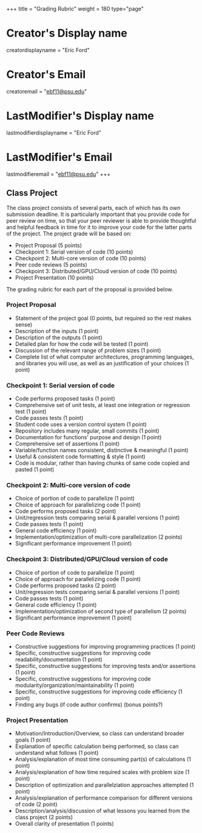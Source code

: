 +++
title = "Grading Rubric"
weight = 180
type="page"

# Creator's Display name
creatordisplayname = "Eric Ford"
# Creator's Email
creatoremail = "ebf11@psu.edu"
# LastModifier's Display name
lastmodifierdisplayname = "Eric Ford"
# LastModifier's Email
lastmodifieremail = "ebf11@psu.edu"
+++

## Class Project
The class project consists of several parts, each of which has its own submission deadline.  It is particularly important that you provide code for peer review on time, so that your peer reviewer is able to provide thoughtful and helpful feedback in time for it to improve your code for the latter parts of the project.  The project grade will be based on:

- Project Proposal (5 points)
- Checkpoint 1: Serial version of code (10 points)
- Checkpoint 2: Multi-core version of code (10 points)
- Peer code reviews (5 points)
- Checkpoint 3: Distributed/GPU/Cloud version of code (10 points)
- Project Presentation (10 points)

The grading rubric for each part of the proposal is provided below.

### Project Proposal 

- Statement of the project goal (0 points, but required so the rest makes sense)
- Description of the inputs (1 point)
- Description of the outputs (1 point)
- Detailed plan for how the code will be tested (1 point)
- Discussion of the relevant range of problem sizes (1 point)
- Complete list of what computer architectures, programming languages, and libraries you will use, as well as an justification of your choices (1 point)


### Checkpoint 1: Serial version of code

- Code performs proposed tasks (1 point)
- Comprehensive set of unit tests, at least one integration or regression test (1 point)
- Code passes tests (1 point)
- Student code uses a version control system (1 point)
- Repository includes many regular, small commits (1 point)
- Documentation for functions' purpose and design (1 point)
- Comprehensive set of assertions (1 point)
- Variable/function names consistent, distinctive & meaningful (1 point)
- Useful & consistent code formatting & style (1 point)
- Code is modular, rather than having chunks of same code copied and pasted (1 point)
  
### Checkpoint 2: Multi-core version of code

- Choice of portion of code to parallelize (1 point)
- Choice of approach for parallelizing code (1 point)
- Code performs proposed tasks (2 point)
- Unit/regression tests comparing serial & parallel versions (1 point)
- Code passes tests (1 point)
- General code efficiency (1 point)
- Implementation/optimization of multi-core parallelization (2 points)	
- Significant performance improvement (1 point)


### Checkpoint 3: Distributed/GPU/Cloud version of code

- Choice of portion of code to parallelize (1 point)
- Choice of approach for parallelizing code (1 point)
- Code performs proposed tasks (2 point)
- Unit/regression tests comparing serial & parallel versions (1 point)
- Code passes tests (1 point)
- General code efficiency (1 point)
- Implementation/optimization of second type of parallelism (2 points)	
- Significant performance improvement (1 point)

### Peer Code Reviews 

- Constructive suggestions for improving programming practices (1 point)
- Specific, constructive suggestions for improving code readability/documentation (1 point)
- Specific, constructive suggestions for improving tests and/or assertions (1 point)
- Specific, constructive suggestions for improving code modularity/organization/maintainability (1 point)
- Specific, constructive suggestions for improving code efficiency (1 point)
- Finding any bugs (if code author confirms) (bonus points?)

### Project Presentation

- Motivation/Introduction/Overview, so class can understand broader goals (1 point)
- Explanation of specific calculation being performed, so class can understand what follows (1 point)
- Analysis/explanation of most time consuming part(s) of calculations (1 point)
- Analysis/explanation of how time required scales with problem size (1 point)
- Description of optimization and parallelziation approaches attempted (1 point)
- Analysis/explanation of performance comparison for different versions of code (2 point)
- Description/analysis/discussion of what lessons you learned from the class project (2 points)
- Overall clarity of presentation (1 points)


